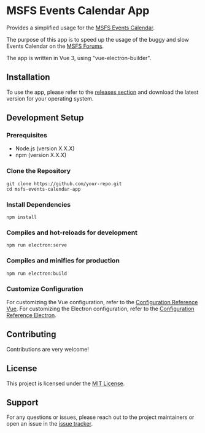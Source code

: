 # MSFS Events Calendar App

Provides a simplified usage for the [MSFS Events Calendar](https://forums.flightsimulator.com/c/msfs/community-fly-in-events/143/l/calendar).

The purpose of this app is to speed up the usage of the buggy and slow Events Calendar on the [MSFS Forums](https://forums.flightsimulator.com/).

The app is written in Vue 3, using "vue-electron-builder".


## Installation

To use the app, please refer to the [releases section](https://urlToMyReleases) and download the latest version for your operating system.


## Development Setup

### Prerequisites

- Node.js (version X.X.X)
- npm (version X.X.X)


### Clone the Repository

```shell
git clone https://github.com/your-repo.git
cd msfs-events-calendar-app
```


### Install Dependencies

```shell
npm install
```


### Compiles and hot-reloads for development

```shell
npm run electron:serve
```


### Compiles and minifies for production

```shell
npm run electron:build
```


### Customize Configuration

For customizing the Vue configuration, refer to the [Configuration Reference Vue](https://cli.vuejs.org/config/).
For customizing the Electron configuration, refer to the [Configuration Reference Electron](https://nklayman.github.io/vue-cli-plugin-electron-builder/).


## Contributing

Contributions are very welcome!


## License

This project is licensed under the [MIT License](https://urlToMyLicense.md).


## Support

For any questions or issues, please reach out to the project maintainers or open an issue in the [issue tracker](https://urlToMyIssueTracker).